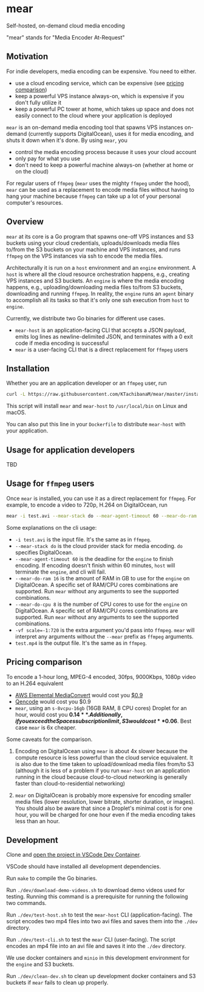 # mear
Self-hosted, on-demand cloud media encoding

"mear" stands for "Media Encoder At-Request"


## Motivation
For indie developers, media encoding can be expensive. You need to either.

* use a cloud encoding service, which can be expensive (see [pricing comparison](#pricing-comparison))
* keep a powerful VPS instance always-on, which is expensive if you don't fully utilize it
* keep a powerful PC tower at home, which takes up space and does not easily connect to the cloud where your application is deployed

`mear` is an on-demand media encoding tool that spawns VPS instances on-demand (currently supports DigitalOcean), uses it for media encoding, and shuts it down when it's done. By using `mear`, you 

* control the media encoding process because it uses your cloud account
* only pay for what you use
* don't need to keep a powerful machine always-on (whether at home or on the cloud)

For regular users of `ffmpeg` (`mear` uses the mighty `ffmpeg` under the hood), `mear` can be used as a replacement to encode media files without having to hang your machine because `ffmpeg` can take up a lot of your personal computer's resources.


## Overview
`mear` at its core is a Go program that spawns one-off VPS instances and S3 buckets using your cloud credentials, uploads/downloads media files to/from the S3 buckets on your machine and VPS instances, and runs `ffmpeg` on the VPS instances via ssh to encode the media files.

Architecturally it is run on a `host` environment and an `engine` environment. A `host` is where all the cloud resource orchestration happens, e.g., creating VPS instances and S3 buckets. An `engine` is where the media encoding happens, e.g., uploading/downloading media files to/from S3 buckets, downloading and running `ffmpeg`. In reality, the `engine` runs an `agent` binary to accomplish all its tasks so that it's only one ssh execution from `host` to `engine`.

Currently, we distribute two Go binaries for different use cases.

* `mear-host` is an application-facing CLI that accepts a JSON payload, emits log lines as newline-delimited JSON, and terminates with a 0 exit code if media encoding is successful
* `mear` is a user-facing CLI that is a direct replacement for `ffmpeg` users


## Installation
Whether you are an application developer or an `ffmpeg` user, run

```bash
curl -L https://raw.githubusercontent.com/KTachibanaM/mear/master/install.sh | bash
```

This script will install `mear` and `mear-host` to `/usr/local/bin` on Linux and macOS.

You can also put this line in your `Dockerfile` to distribute `mear-host` with your application.


## Usage for application developers
TBD


## Usage for `ffmpeg` users
Once `mear` is installed, you can use it as a direct replacement for `ffmpeg`. For example, to encode a video to 720p, H.264 on DigitalOcean, run

```bash
mear -i test.avi --mear-stack do --mear-agent-timeout 60 --mear-do-ram 16 --mear-do-cpu 8 -vf scale=-1:720 test.mp4
```

Some explanations on the cli usage:

* `-i test.avi` is the input file. It's the same as in `ffmpeg`.
* `--mear-stack do` is the cloud provider stack for media encoding. `do` specifies DigitalOcean.
* `--mear-agent-timeout 60` is the deadline for the `engine` to finish encoding. If encoding doesn't finish within 60 minutes, `host` will terminate the `engine`, and cli will fail.
* `--mear-do-ram 16` is the amount of RAM in GB to use for the `engine` on DigitalOcean. A specific set of RAM/CPU cores combinations are supported. Run `mear` without any arguments to see the supported combinations.
* `--mear-do-cpu 8` is the number of CPU cores to use for the `engine` on DigitalOcean. A specific set of RAM/CPU cores combinations are supported. Run `mear` without any arguments to see the supported combinations.
* `-vf scale=-1:720` is the extra argument you'd pass into `ffmpeg`. `mear` will interpret any arguments without the `--mear` prefix as `ffmpeg` arguments.
* `test.mp4` is the output file. It's the same as in `ffmpeg`.


## Pricing comparison
To encode a 1-hour long, MPEG-4 encoded, 30fps, 9000Kbps, 1080p video to an H.264 equivalent

* [AWS Elemental MediaConvert](https://aws.amazon.com/mediaconvert/) would cost you [$0.9](https://calculator.aws/#/estimate?id=9474477a1f71466e30b55f5de02737da8f756f85)
* [Qencode](https://cloud.qencode.com/pricing) would cost you $0.9
* `mear`, using an `s-8vcpu-16gb` (16GB RAM, 8 CPU cores) Droplet for an hour, would cost you **$0.14**. Additionally, if you exceed the Spaces subscription limit, S3 would cost **$0.06**. Best case `mear` is 6x cheaper.

Some caveats for the comparison.

1. Encoding on DigitalOcean using `mear` is about 4x slower because the compute resource is less powerful than the cloud service equivalent. It is also due to the time taken to upload/download media files from/to S3 (although it is less of a problem if you run `mear-host` on an application running in the cloud because cloud-to-cloud networking is generally faster than cloud-to-residential networking)

2. `mear` on DigitalOcean is probably more expensive for encoding smaller media files (lower resolution, lower bitrate, shorter duration, or images). You should also be aware that since a Droplet's minimal cost is for one hour, you will be charged for one hour even if the media encoding takes less than an hour.


## Development
Clone and [open the project in VSCode Dev Container](https://code.visualstudio.com/docs/devcontainers/containers#_quick-start-open-an-existing-folder-in-a-container).

VSCode should have installed all development dependencies.

Run `make` to compile the Go binaries.

Run `./dev/download-demo-videos.sh` to download demo videos used for testing. Running this command is a prerequisite for running the following two commands.

Run `./dev/test-host.sh` to test the `mear-host` CLI (application-facing). The script encodes two mp4 files into two avi files and saves them into the `./dev` directory.

Run `./dev/test-cli.sh` to test the `mear` CLI (user-facing). The script encodes an mp4 file into an avi file and saves it into the `./dev` directory.

We use docker containers and `minio` in this development environment for the `engine` and S3 buckets.

Run `./dev/clean-dev.sh` to clean up development docker containers and S3 buckets if `mear` fails to clean up properly.
